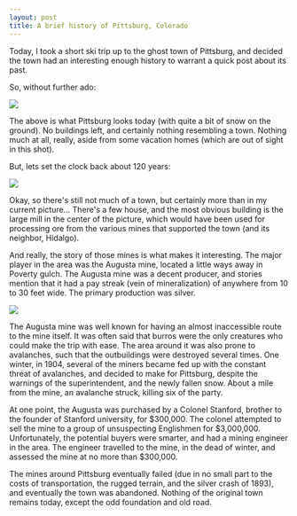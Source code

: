 ```yaml
---
layout: post
title: A brief history of Pittsburg, Colorado
---
```


Today, I took a short ski trip up to the ghost town of Pittsburg, and decided
the town had an interesting enough history to warrant a quick post about its
past.

So, without further ado:

<img src="http://i.imgur.com/zmNkahl.jpg">

The above is what Pittsburg looks today (with quite a bit of snow on the ground).
No buildings left, and certainly nothing resembling a town. Nothing much at all,
really, aside from some vacation homes (which are out of sight in this shot).

But, lets set the clock back about 120 years:

<img src="http://i.imgur.com/CZYeTc8.png">

Okay, so there's still not much of a town, but certainly more than in my current
picture... There's a few house, and the most obvious building is the large mill
in the center of the picture, which would have been used for processing ore from
the various mines that supported the town (and its neighbor, Hidalgo).

And really, the story of those mines is what makes it interesting. The major
player in the area was the Augusta mine, located a little ways away in
Poverty gulch. The Augusta mine was a decent producer, and stories mention that
it had a pay streak (vein of mineralization) of anywhere from 10 to 30 feet wide.
The primary production was silver.

<img src="http://i.imgur.com/ka3GwPn.jpg">

The Augusta mine was well known for having an almost inaccessible route to the
mine itself. It was often said that burros were the only creatures who could
make the trip with ease. The area around it was also prone to avalanches, such
that the outbuildings were destroyed several times. One winter, in 1904, several
of the miners became fed up with the constant threat of avalanches, and decided
to make for Pittsburg, despite the warnings of the superintendent, and the newly
fallen snow. About a mile from the mine, an avalanche struck, killing six of the
party.

At one point, the Augusta was purchased by a Colonel Stanford, brother to the
founder of Stanford university, for $300,000. The colonel attempted to sell the
mine to a group of unsuspecting Englishmen for $3,000,000. Unfortunately, the
potential buyers were smarter, and had a mining engineer in the area. The
engineer travelled to the mine, in the dead of winter, and assessed the mine at
no more than $300,000.

The mines around Pittsburg eventually failed (due in no small part to the costs
of transportation, the rugged terrain, and the silver crash of 1893), and
eventually the town was abandoned. Nothing of the original town remains today,
except the odd foundation and old road.
